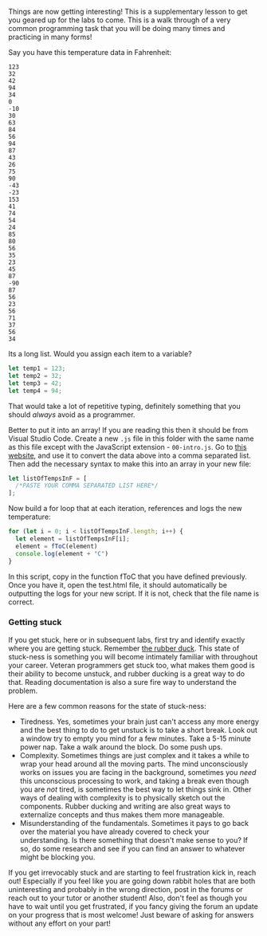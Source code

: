 Things are now getting interesting! This is a supplementary lesson to get you geared up for the labs to come. This is a walk through of a very common programming task that you will be doing many times and practicing in many forms!

Say you have this temperature data in Fahrenheit:

```
123
32
42
94
34
0
-10
30
63
84
56
94
87
43
26
75
90
-43
-23
153
41
74
54
24
85
80
56
35
23
45
87
-90
87
56
23
56
71
37
56
34
```

Its a long list. Would you assign each item to a variable?

```javascript
let temp1 = 123;
let temp2 = 32;
let temp3 = 42;
let temp4 = 94;
```

That would take a lot of repetitive typing, definitely something that you should _always_ avoid as a programmer.

Better to put it into an array! If you are reading this then it should be from Visual Studio Code. Create a new `.js` file in this folder with the same name as this file except with the JavaScript extension - `00-intro.js`. Go to [this website](https://convert.town/column-to-comma-separated-list), and use it to convert the data above into a comma separated list. Then add the necessary syntax to make this into an array in your new file:

```javascript
let listOfTempsInF = [
  /*PASTE YOUR COMMA SEPARATED LIST HERE*/
];
```

Now build a for loop that at each iteration, references and logs the new temperature:

```javascript
for (let i = 0; i < listOfTempsInF.length; i++) {
  let element = listOfTempsInF[i];
  element = fToC(element)
  console.log(element + "C")
}
```

In this script, copy in the function fToC that you have defined previously. Once you have it, open the test.html file, it should automatically be outputting the logs for your new script. If it is not, check that the file name is correct.

### Getting stuck

If you get stuck, here or in subsequent labs, first try and identify exactly where you are getting stuck. Remember <a href="https://en.wikipedia.org/wiki/Rubber_duck_debugging" target="_blank">the rubber duck</a>. This state of stuck-ness is something you will become intimately familiar with throughout your career. Veteran programmers get stuck too, what makes them good is their ability to become unstuck, and rubber ducking is a great way to do that. Reading documentation is also a sure fire way to understand the problem.

Here are a few common reasons for the state of stuck-ness:

- Tiredness. Yes, sometimes your brain just can't access any more energy and the best thing to do to get unstuck is to take a short break. Look out a window try to empty you mind for a few minutes. Take a 5-15 minute power nap. Take a walk around the block. Do some push ups.
- Complexity. Sometimes things are just complex and it takes a while to wrap your head around all the moving parts. The mind unconsciously works on issues you are facing in the background, sometimes you _need_ this unconscious processing to work, and taking a break even though you are _not_ tired, is sometimes the best way to let things sink in. Other ways of dealing with complexity is to physically sketch out the components. Rubber ducking and writing are also great ways to externalize concepts and thus makes them more manageable.
- Misunderstanding of the fundamentals. Sometimes it pays to go back over the material you have already covered to check your understanding. Is there something that doesn't make sense to you? If so, do some research and see if you can find an answer to whatever might be blocking you.

If you get irrevocably stuck and are starting to feel frustration kick in, reach out! Especially if you feel like you are going down rabbit holes that are both uninteresting and probably in the wrong direction, post in the forums or reach out to your tutor or another student! Also, don't feel as though you have to wait until you get frustrated, if you fancy giving the forum an update on your progress that is most welcome! Just beware of asking for answers without any effort on your part!
